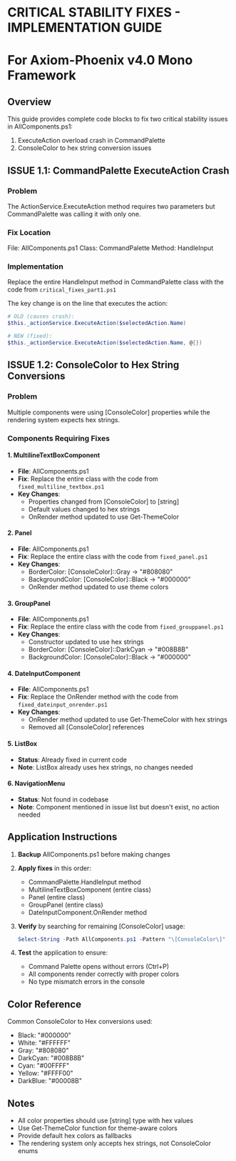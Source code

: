 # CRITICAL STABILITY FIXES - IMPLEMENTATION GUIDE
# For Axiom-Phoenix v4.0 Mono Framework

## Overview
This guide provides complete code blocks to fix two critical stability issues in AllComponents.ps1:
1. ExecuteAction overload crash in CommandPalette
2. ConsoleColor to hex string conversion issues

## ISSUE 1.1: CommandPalette ExecuteAction Crash

### Problem
The ActionService.ExecuteAction method requires two parameters but CommandPalette was calling it with only one.

### Fix Location
File: AllComponents.ps1
Class: CommandPalette
Method: HandleInput

### Implementation
Replace the entire HandleInput method in CommandPalette class with the code from `critical_fixes_part1.ps1`

The key change is on the line that executes the action:
```powershell
# OLD (causes crash):
$this._actionService.ExecuteAction($selectedAction.Name)

# NEW (fixed):
$this._actionService.ExecuteAction($selectedAction.Name, @{})
```

## ISSUE 1.2: ConsoleColor to Hex String Conversions

### Problem
Multiple components were using [ConsoleColor] properties while the rendering system expects hex strings.

### Components Requiring Fixes

#### 1. MultilineTextBoxComponent
- **File**: AllComponents.ps1
- **Fix**: Replace the entire class with the code from `fixed_multiline_textbox.ps1`
- **Key Changes**: 
  - Properties changed from [ConsoleColor] to [string]
  - Default values changed to hex strings
  - OnRender method updated to use Get-ThemeColor

#### 2. Panel
- **File**: AllComponents.ps1
- **Fix**: Replace the entire class with the code from `fixed_panel.ps1`
- **Key Changes**:
  - BorderColor: [ConsoleColor]::Gray → "#808080"
  - BackgroundColor: [ConsoleColor]::Black → "#000000"
  - OnRender method updated to use theme colors

#### 3. GroupPanel
- **File**: AllComponents.ps1
- **Fix**: Replace the entire class with the code from `fixed_grouppanel.ps1`
- **Key Changes**:
  - Constructor updated to use hex strings
  - BorderColor: [ConsoleColor]::DarkCyan → "#008B8B"
  - BackgroundColor: [ConsoleColor]::Black → "#000000"

#### 4. DateInputComponent
- **File**: AllComponents.ps1
- **Fix**: Replace the OnRender method with the code from `fixed_dateinput_onrender.ps1`
- **Key Changes**:
  - OnRender method updated to use Get-ThemeColor with hex strings
  - Removed all [ConsoleColor] references

#### 5. ListBox
- **Status**: Already fixed in current code
- **Note**: ListBox already uses hex strings, no changes needed

#### 6. NavigationMenu
- **Status**: Not found in codebase
- **Note**: Component mentioned in issue list but doesn't exist, no action needed

## Application Instructions

1. **Backup** AllComponents.ps1 before making changes

2. **Apply fixes** in this order:
   - CommandPalette.HandleInput method
   - MultilineTextBoxComponent (entire class)
   - Panel (entire class)
   - GroupPanel (entire class)
   - DateInputComponent.OnRender method

3. **Verify** by searching for remaining [ConsoleColor] usage:
   ```powershell
   Select-String -Path AllComponents.ps1 -Pattern "\[ConsoleColor\]"
   ```

4. **Test** the application to ensure:
   - Command Palette opens without errors (Ctrl+P)
   - All components render correctly with proper colors
   - No type mismatch errors in the console

## Color Reference
Common ConsoleColor to Hex conversions used:
- Black: "#000000"
- White: "#FFFFFF"
- Gray: "#808080"
- DarkCyan: "#008B8B"
- Cyan: "#00FFFF"
- Yellow: "#FFFF00"
- DarkBlue: "#00008B"

## Notes
- All color properties should use [string] type with hex values
- Use Get-ThemeColor function for theme-aware colors
- Provide default hex colors as fallbacks
- The rendering system only accepts hex strings, not ConsoleColor enums

